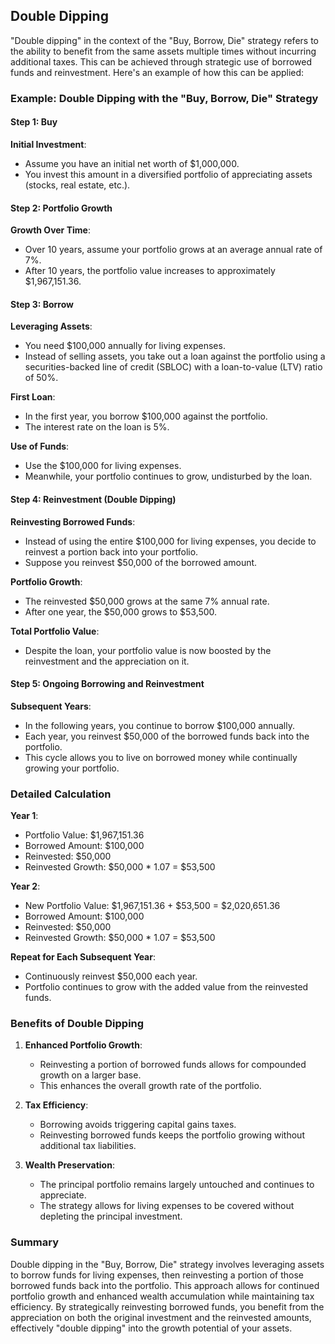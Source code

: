 ## Double Dipping

"Double dipping" in the context of the "Buy, Borrow, Die" strategy refers to the ability to benefit from the same assets multiple times without incurring additional taxes. This can be achieved through strategic use of borrowed funds and reinvestment. Here's an example of how this can be applied:

### Example: Double Dipping with the "Buy, Borrow, Die" Strategy

#### Step 1: Buy

**Initial Investment**:

- Assume you have an initial net worth of $1,000,000.
- You invest this amount in a diversified portfolio of appreciating assets (stocks, real estate, etc.).

#### Step 2: Portfolio Growth

**Growth Over Time**:

- Over 10 years, assume your portfolio grows at an average annual rate of 7%.
- After 10 years, the portfolio value increases to approximately $1,967,151.36.

#### Step 3: Borrow

**Leveraging Assets**:

- You need $100,000 annually for living expenses.
- Instead of selling assets, you take out a loan against the portfolio using a securities-backed line of credit (SBLOC) with a loan-to-value (LTV) ratio of 50%.

**First Loan**:

- In the first year, you borrow $100,000 against the portfolio.
- The interest rate on the loan is 5%.

**Use of Funds**:

- Use the $100,000 for living expenses.
- Meanwhile, your portfolio continues to grow, undisturbed by the loan.

#### Step 4: Reinvestment (Double Dipping)

**Reinvesting Borrowed Funds**:

- Instead of using the entire $100,000 for living expenses, you decide to reinvest a portion back into your portfolio.
- Suppose you reinvest $50,000 of the borrowed amount.

**Portfolio Growth**:

- The reinvested $50,000 grows at the same 7% annual rate.
- After one year, the $50,000 grows to $53,500.

**Total Portfolio Value**:

- Despite the loan, your portfolio value is now boosted by the reinvestment and the appreciation on it.

#### Step 5: Ongoing Borrowing and Reinvestment

**Subsequent Years**:

- In the following years, you continue to borrow $100,000 annually.
- Each year, you reinvest $50,000 of the borrowed funds back into the portfolio.
- This cycle allows you to live on borrowed money while continually growing your portfolio.

### Detailed Calculation

**Year 1**:

- Portfolio Value: $1,967,151.36
- Borrowed Amount: $100,000
- Reinvested: $50,000
- Reinvested Growth: $50,000 \* 1.07 = $53,500

**Year 2**:

- New Portfolio Value: $1,967,151.36 + $53,500 = $2,020,651.36
- Borrowed Amount: $100,000
- Reinvested: $50,000
- Reinvested Growth: $50,000 \* 1.07 = $53,500

**Repeat for Each Subsequent Year**:

- Continuously reinvest $50,000 each year.
- Portfolio continues to grow with the added value from the reinvested funds.

### Benefits of Double Dipping

1. **Enhanced Portfolio Growth**:

   - Reinvesting a portion of borrowed funds allows for compounded growth on a larger base.
   - This enhances the overall growth rate of the portfolio.

2. **Tax Efficiency**:

   - Borrowing avoids triggering capital gains taxes.
   - Reinvesting borrowed funds keeps the portfolio growing without additional tax liabilities.

3. **Wealth Preservation**:
   - The principal portfolio remains largely untouched and continues to appreciate.
   - The strategy allows for living expenses to be covered without depleting the principal investment.

### Summary

Double dipping in the "Buy, Borrow, Die" strategy involves leveraging assets to borrow funds for living expenses, then reinvesting a portion of those borrowed funds back into the portfolio. This approach allows for continued portfolio growth and enhanced wealth accumulation while maintaining tax efficiency. By strategically reinvesting borrowed funds, you benefit from the appreciation on both the original investment and the reinvested amounts, effectively "double dipping" into the growth potential of your assets.
